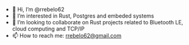 - 👋 Hi, I’m @rrebelo62
- 👀 I’m interested in Rust, Postgres and embeded systems
- 💞️ I’m looking to collaborate on Rust projects related to Bluetooth LE, cloud computing and TCP/IP
- 📫 How to reach me: rrebelo62@gmail.com

